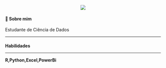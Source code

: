 <p align="center">
<img src="https://github.com/workside69/gabriel/blob/master/file/gitvideo%20.gif">
   <br/>
   <h4> 🚀 Sobre mim </h4>
Estudante de Ciência de Dados
<hr>
<h4>Habilidades</<h4>
   <hr>
   R,Python,Excel,PowerBi
   

   </p>



